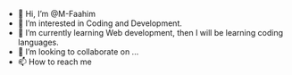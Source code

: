 - 👋 Hi, I’m @M-Faahim
- 👀 I’m interested in Coding and Development.
- 🌱 I’m currently learning Web development, then I will be learning coding languages.
- 💞️ I’m looking to collaborate on ...
- 📫 How to reach me 

<!---
M-Faahim/M-Faahim is a ✨ special ✨ repository because its `README.md` (this file) appears on your GitHub profile.
You can click the Preview link to take a look at your changes.
--->
